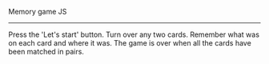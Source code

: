 Memory game JS

---

Press the 'Let's start' button.
Turn over any two cards.
Remember what was on each card and where it was.
The game is over when all the cards have been matched in pairs.
